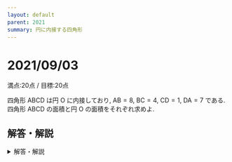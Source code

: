 ```yaml
---
layout: default
parent: 2021
summary: 円に内接する四角形
---
```


# 2021/09/03

満点:20点 / 目標:20点

四角形 $\mathrm{ABCD}$ は円 $\mathrm{O}$ に内接しており, $\mathrm{AB}=8$, $\mathrm{BC}=4$, $\mathrm{CD}=1$, $\mathrm{DA}=7$ である. 四角形 $\mathrm{ABCD}$ の面積と円 $\mathrm{O}$ の面積をそれぞれ求めよ.

<div style="page-break-before:always"></div>

## 解答・解説

<details markdown="1">
<summary>解答・解説</summary>

基本かつ超頻出問題です. 小問集合で問われるタイプのものなので, 計算ミスは許容されません.

まずは図を描きます.

![](img/mathterro_20210903_01.PNG)

次に, 余弦定理を用いて, 対角線の長さを $2$ 通りに表します. 四角形 $\mathrm{ABCD}$ は円に内接しているから, 向かい合う角の大きさの和は $180^{\circ}$ になります.

### 三角形の面積の公式

![](img/mathterro_20210903_02.PNG)

もちろん上の三角形の面積は $\dfrac{1}{2}ab \sin \theta$ です. 垂線の長さに注目です.

### 計算ミスを防ぐために

対角線のとり方は $2$ 通りあります. この問題では $\mathrm{AC}$ と $\mathrm{BD}$ です. どちらを選んでも最終的な答えは変わりませんが, 計算量が変わります. 時間の許す限り両方計算して, $\cos \theta$ や $\sin \theta$ の値がよりシンプルになる方を選んで使いましょう.

### ブラーマグプタの公式 (検算用)

インドの数学者ブラーマグプタによる, 円に内接する四角形の面積を求める公式があります. ブラーマグプタの公式 (Brahmagupta's formula) と呼ばれます.

> 円に内接する四角形の $4$ 辺の長さをそれぞれ $a$, $b$, $c$, $d$ とする.
> $$ p=\frac{a+b+c+d}{2} $$
> とすると, 四角形の面積 $S$ は,
> $$ S=\sqrt{(p-a)(p-b)(p-c)(p-d)} $$
> と表される.

今回の問題でこれを用いると, $p=\dfrac{8+4+1+7}{2}=10$, $S=\sqrt{(10-8)(10-4)(10-1)(10-7)}=18$ となり, 爆速で面積が求まります. 穴埋め式の問題や解答の検算に用いるとよいでしょう.

参考: [【高校数学Ⅰ】円に内接する四角形の面積ブラーマグプタの公式(裏技)の証明と円に内接しない四角形の面積ブレートシュナイダーの公式(裏技) | 受験の月](https://examist.jp/mathematics/trigonometric-ratio/brahmagupta/)

<div style="page-break-before:always"></div>

![](img/mathterro_20210903.jpg)

</details>